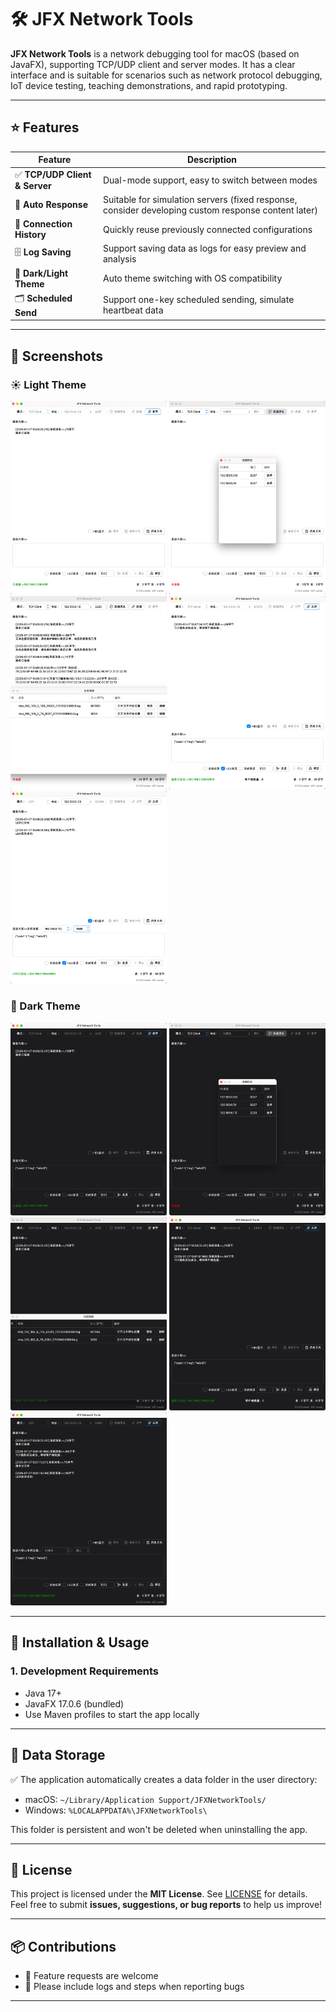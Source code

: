 # 🛠️ JFX Network Tools

**JFX Network Tools** is a network debugging tool for macOS (based on JavaFX), supporting TCP/UDP client and server modes. It has a clear interface and is suitable for scenarios such as network protocol debugging, IoT device testing, teaching demonstrations, and rapid prototyping.

---

## ⭐ Features

| Feature                        | Description                                                 |
|-------------------------------|-------------------------------------------------------------|
| ✅ **TCP/UDP Client & Server** | Dual-mode support, easy to switch between modes             |
| 🔄 **Auto Response**           | Suitable for simulation servers (fixed response, consider developing custom response content later) |
| 📜 **Connection History**       | Quickly reuse previously connected configurations           |
| 🗄 **Log Saving**              | Support saving data as logs for easy preview and analysis  |
| 🌙 **Dark/Light Theme**        | Auto theme switching with OS compatibility                  |
| 🗂 **Scheduled Send**          | Support one-key scheduled sending, simulate heartbeat data    |

---

## 📸 Screenshots

### ☀️ Light Theme
<img src="docs/img/light01.png" width="250" alt="">
<img src="docs/img/light02.png" width="250" alt="">
<img src="docs/img/light03.png" width="250" alt="">
<img src="docs/img/light04.png" width="250" alt="">
<img src="docs/img/light05.png" width="250" alt="">

### 🌛 Dark Theme
<img src="docs/img/night01.png" width="250" alt="">
<img src="docs/img/night02.png" width="250" alt="">
<img src="docs/img/night03.png" width="250" alt="">
<img src="docs/img/night04.png" width="250" alt="">
<img src="docs/img/night05.png" width="250" alt="">

---

## 🚀 Installation & Usage

### 1. Development Requirements

- Java 17+
- JavaFX 17.0.6 (bundled)
- Use Maven profiles to start the app locally

---

## 📁 Data Storage

✅ The application automatically creates a data folder in the user directory:

- macOS: `~/Library/Application Support/JFXNetworkTools/`
- Windows: `%LOCALAPPDATA%\JFXNetworkTools\`

This folder is persistent and won't be deleted when uninstalling the app.

---

## 🤝 License

This project is licensed under the **MIT License**. See [LICENSE](./LICENSE) for details. Feel free to submit **issues, suggestions, or bug reports** to help us improve!

---

## 📦 Contributions

- 🌱 Feature requests are welcome
- 🐛 Please include logs and steps when reporting bugs

---

